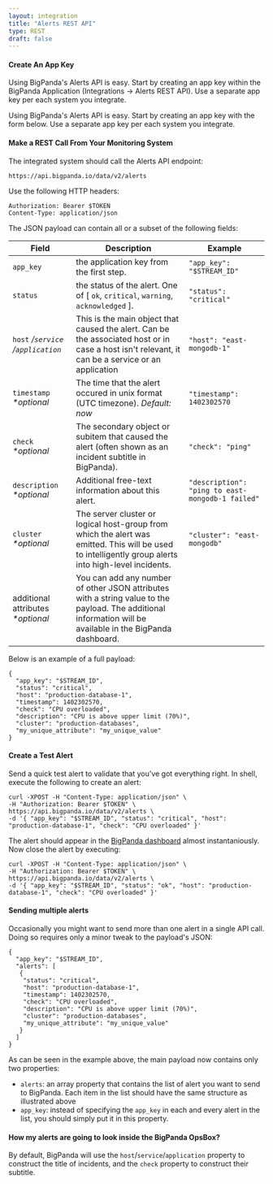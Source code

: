 ```yaml
---
layout: integration 
title: "Alerts REST API"
type: REST
draft: false
---
```


#### Create An App Key

<!-- docs-only-start -->
Using BigPanda's Alerts API is easy. Start by creating an app key within the BigPanda Application (Integrations -> Alerts REST API). Use a separate app key per each system you integrate.

<!-- docs-only-end -->
<!-- app-only-start -->
Using BigPanda's Alerts API is easy. Start by creating an app key with the form below. Use a separate app key per each system you integrate.

<!-- include 'integrations/alertsapi/alertsapi' -->
<!-- app-only-end -->

<!-- section-separator -->

#### Make a REST Call From Your Monitoring System

The integrated system should call the Alerts API endpoint:
    
    https://api.bigpanda.io/data/v2/alerts
    

Use the following HTTP headers:
    
    Authorization: Bearer $TOKEN  
    Content-Type: application/json


The JSON payload can contain all or a subset of the following fields:

|Field|Description|Example|
|-----|-----------|-------|
|`app_key`|the application key from the first step.|`"app_key": "$STREAM_ID"`|
|`status`|the status of the alert. One of [ `ok`, `critical`, `warning`, `acknowledged` ].|`"status": "critical"`|
|`host` */`service`* */`application`* |This is the main object that caused the alert. Can be the associated host or in case a host isn't relevant, it can be a service or an application|`"host": "east-mongodb-1"`|
|`timestamp` *\*optional*|The time that the alert occured in unix format (UTC timezone). *Default: now*|`"timestamp": 1402302570`|
|`check` *\*optional*|The secondary object or subitem that caused the alert (often shown as an incident subtitle in BigPanda).|`"check": "ping"`|
|`description` *\*optional*|Additional free-text information about this alert.|`"description": "ping to east-mongodb-1 failed"`|
|`cluster` *\*optional*|The server cluster or logical host-group from which the alert was emitted. This will be used to intelligently group alerts into high-level incidents.|`"cluster": "east-mongodb"`|
|additional attributes *\*optional*|You can add any number of other JSON attributes with a string value to the payload. The additional information will be available in the BigPanda dashboard.|||

Below is an example of a full payload:

    {
      "app_key": "$STREAM_ID",
      "status": "critical",
      "host": "production-database-1",
      "timestamp": 1402302570,
      "check": "CPU overloaded",
      "description": "CPU is above upper limit (70%)",
      "cluster": "production-databases",
      "my_unique_attribute": "my_unique_value"
    }

<!-- section-separator -->

#### Create a Test Alert 

 Send a quick test alert to validate that you've got everything right. In shell, execute the following to create an alert:
 
    curl -XPOST -H "Content-Type: application/json" \
    -H "Authorization: Bearer $TOKEN" \
    https://api.bigpanda.io/data/v2/alerts \
    -d '{ "app_key": "$STREAM_ID", "status": "critical", "host": "production-database-1", "check": "CPU overloaded" }'

The alert should appear in the [BigPanda dashboard](https://a.bigpanda.io) almost instantaniously. Now close the alert by executing: 

    curl -XPOST -H "Content-Type: application/json" \
    -H "Authorization: Bearer $TOKEN" \
    https://api.bigpanda.io/data/v2/alerts \
    -d '{ "app_key": "$STREAM_ID", "status": "ok", "host": "production-database-1", "check": "CPU overloaded" }'
    
<!-- editor-only-start -->

#### Sending multiple alerts
Occasionally you might want to send more than one alert in a single API call. Doing so requires only a minor tweak to the payload's JSON:

    {
      "app_key": "$STREAM_ID",
      "alerts": [
       {
        "status": "critical",
        "host": "production-database-1",
        "timestamp": 1402302570,
        "check": "CPU overloaded",
        "description": "CPU is above upper limit (70%)",
        "cluster": "production-databases",
        "my_unique_attribute": "my_unique_value"
       }
      ]
    }
    
As can be seen in the example above, the main payload now contains only two properties:

* `alerts`: an array property that contains the list of alert you want to send to BigPanda. Each item in the list should have the same structure as illustrated above
* `app_key`: instead of specifying the `app_key` in each and every alert in the list, you should simply put it in this property.

#### How my alerts are going to look inside the BigPanda OpsBox?

By default, BigPanda will use the `host`/`service`/`application` property to construct the title of incidents, and the `check` property to construct their subtitle.

<!-- editor-only-end -->

